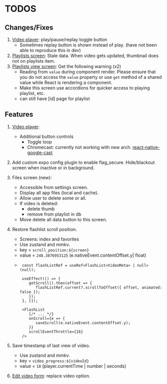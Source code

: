 # TODOS

## Changes/Fixes

1. [Video player](components/video-player.tsx): play/pause/replay toggle button
   - Sometimes replay button is shown instead of play. (have not been able to reproduce this in dev)
2. [Playlists screen](<app/(tabs)/playlists.tsx>): Stale data. When video gets updated, thumbnail does not on playlists item.
3. [Playlists view screen](<app/(modals)/playlists/view/[id].tsx>): Get the following warning (x2)
   - Reading from `value` during component render. Please ensure that you do not access the `value` property or use `get` method of a shared value while React is rendering a component.
   - Make this screen use accordions for quicker access to playing playlist, etc.
   - can still have [id] page for playlist

## Features

1. [Video player](components/video-player.tsx):
   - Additional button controls
     - Toggle loop
     - Chromecast: currently not working with new arch. [react-native-google-cast](https://react-native-google-cast.github.io/docs/components/CastButton)
2. Add custom expo config plugin to enable flag_secure. Hide/blackout screen when inactive or in background.
3. Files screen (new):
   - Accessible from settings screen.
   - Display all app files (local and cache).
   - Allow user to delete some or all.
   - If video is deleted:
     - delete thumb
     - remove from playlist in db
   - Move delete all data button to this screen.
4. Restore flashlist scroll position.

   - Screens: index and favorites
   - Use zustand and mmkv.
   - key = `scroll_position:${screen}`
   - value = `248.3876953125` (e.nativeEvent.contentOffset.y| float)
   - ```
      const flashListRef = useRef<FlashList<VideoMeta> | null>(null);

      useEffect(() => {
         getScroll().then(offset => {
            flashListRef.current?.scrollToOffset({ offset, animated: false });
         });
      }, []);

      <FlashList
         {/* ... */}
         onScroll={e => {
            saveScroll(e.nativeEvent.contentOffset.y);
         }}
         scrollEventThrottle={16}
      />
     ```

5. Save timestamp of last view of video.
   - Use zustand and mmkv.
   - key = `video_progress:${videoId}`
   - value = `10` (player.currentTime | number | seconds)
6. [Edit video form](components/forms/edit-video.tsx): replace video option.
